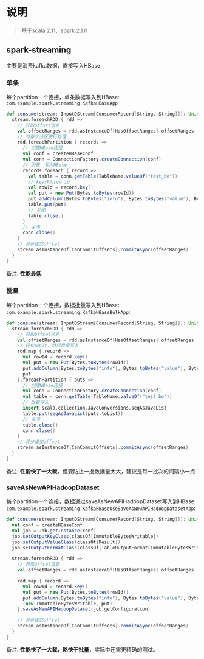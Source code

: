 # 说明

> 基于scala 2.11、spark 2.1.0

## spark-streaming

主要是消费kafka数据，直接写入HBase

### 单条

每个partition一个连接，单条数据写入到HBase: `com.example.spark.streaming.KafkaHBaseApp`

```scala
def consume(stream: InputDStream[ConsumerRecord[String, String]]): Unit = {
  stream.foreachRDD { rdd =>
    // 获取offset信息
    val offsetRanges = rdd.asInstanceOf[HasOffsetRanges].offsetRanges
    // 对每个分区进行处理
    rdd.foreachPartition { records =>
      // 创建HBase连接
      val conf = createHBaseConf
      val conn = ConnectionFactory.createConnection(conf)
      // 消费，写入HBase
      records.foreach { record =>
        val table = conn.getTable(TableName.valueOf("test_bo"))
        // key作为row id
        val rowId = record.key()
        val put = new Put(Bytes.toBytes(rowId))
        put.addColumn(Bytes.toBytes("info"), Bytes.toBytes("value"), Bytes.toBytes(record.value()))
        table.put(put)
        // 关闭
        table.close()
      }
      // 关闭
      conn.close()
    }
    // 异步提交offset
    stream.asInstanceOf[CanCommitOffsets].commitAsync(offsetRanges)
  }
}
```

备注: **性能最低**

### 批量

每个partition一个连接，数据批量写入到HBase: `com.example.spark.streaming.KafkaHBaseBulkApp`:

```scala
def consume(stream: InputDStream[ConsumerRecord[String, String]]): Unit = {
  stream.foreachRDD { rdd =>
    // 获取offset信息
    val offsetRanges = rdd.asInstanceOf[HasOffsetRanges].offsetRanges
    // 转化成put，然后批量写入
    rdd.map { record =>
      val rowId = record.key()
      val put = new Put(Bytes.toBytes(rowId))
      put.addColumn(Bytes.toBytes("info"), Bytes.toBytes("value"), Bytes.toBytes(record.value()))
      put
    }.foreachPartition { puts =>
      // 创建HBase连接
      val conn = ConnectionFactory.createConnection(conf)
      val table = conn.getTable(TableName.valueOf("test_bo"))
      // 批量写入
      import scala.collection.JavaConversions.seqAsJavaList
      table.put(seqAsJavaList(puts.toList))
      // 关闭
      table.close()
      conn.close()
    }
    // 异步提交offset
    stream.asInstanceOf[CanCommitOffsets].commitAsync(offsetRanges)
  }
}
```

备注: **性能快了一大截**，但要防止一批数据量太大，建议是每一批次的间隔小一点

### saveAsNewAPIHadoopDataset

每个partition一个连接，数据通过saveAsNewAPIHadoopDataset写入到HBase: `com.example.spark.streaming.KafkaHBaseUseSaveAsNewAPIHadoopDatasetApp`:

```scala
def consume(stream: InputDStream[ConsumerRecord[String, String]]): Unit = {
  val conf = createHBaseConf
  val job = Job.getInstance(conf)
  job.setOutputKeyClass(classOf[ImmutableBytesWritable])
  job.setOutputValueClass(classOf[Result])
  job.setOutputFormatClass(classOf[TableOutputFormat[ImmutableBytesWritable]])

  stream.foreachRDD { rdd =>
    // 获取offset信息
    val offsetRanges = rdd.asInstanceOf[HasOffsetRanges].offsetRanges

    rdd.map { record =>
      val rowId = record.key()
      val put = new Put(Bytes.toBytes(rowId))
      put.addColumn(Bytes.toBytes("info"), Bytes.toBytes("value"), Bytes.toBytes(record.value()))
      (new ImmutableBytesWritable, put)
    }.saveAsNewAPIHadoopDataset(job.getConfiguration)

    // 异步提交offset
    stream.asInstanceOf[CanCommitOffsets].commitAsync(offsetRanges)
  }
}
```

备注: **性能快了一大截，略快于批量**，实际中还需更精确的测试。
